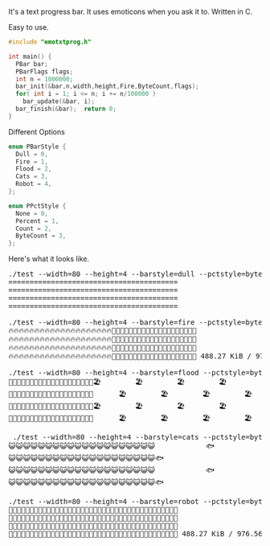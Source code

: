 It's a text progress bar.  It uses emoticons when you ask it to.  Written in C.

Easy to use.

```C
#include "emotxtprog.h"

int main() {
  PBar bar;
  PBarFlags flags;
  int n = 1000000;
  bar_init(&bar,n,width,height,Fire,ByteCount,flags);
  for( int i = 1; i <= n; i += n/100000 )
    bar_update(&bar, i);
  bar_finish(&bar);  return 0;
}
```

Different Options

```C
enum PBarStyle {
  Dull = 0,
  Fire = 1,
  Flood = 2,
  Cats = 3,
  Robot = 4,
};

enum PPctStyle {
  None = 0,
  Percent = 1,
  Count = 2,
  ByteCount = 3,
};
```

Here's what it looks like.

<pre>
./test --width=80 --height=4 --barstyle=dull --pctstyle=bytecount
========================================
========================================
========================================
========================================                                         488.27 KiB / 976.56 KiB

./test --width=80 --height=4 --barstyle=fire --pctstyle=bytecount
🔥🔥🔥🔥🔥🔥🔥🔥🔥🔥🔥🔥🔥🔥🔥🔥🔥🔥🔥🔥🌾🌾🌾🌾🌾🌾🏡🌾🌾🌾🌾🌾🌾🌾🌾🌾🌾🌾🌾🏡
🔥🔥🔥🔥🔥🔥🔥🔥🔥🔥🔥🔥🔥🔥🔥🔥🔥🔥🔥🔥🏡🌾🌾🌾🌾🌾🌾🌾🌾🌾🌾🌾🌾🏡🌾🌾🌾🌾🌾🌾
🔥🔥🔥🔥🔥🔥🔥🔥🔥🔥🔥🔥🔥🔥🔥🔥🔥🔥🔥🔥🌾🌾🌾🌾🌾🌾🏡🌾🌾🌾🌾🌾🌾🌾🌾🌾🌾🌾🌾🏡
🔥🔥🔥🔥🔥🔥🔥🔥🔥🔥🔥🔥🔥🔥🔥🔥🔥🔥🔥🔥🏡🌾🌾🌾🌾🌾🌾🌾🌾🌾🌾🌾🌾🏡🌾🌾🌾🌾🌾🌾 488.27 KiB / 976.56 KiB

./test --width=80 --height=4 --barstyle=flood --pctstyle=bytecount
🌊🌊🌊🌊🌊🌊🌊🌊🌊🌊🌊🌊🌊🌊🌊🌊🌊🌊🌊🌊🏖️        🏖️        🏖️        🏖️
🌊🌊🌊🌊🌊🌊🌊🌊🌊🌊🌊🌊🌊🌊🌊🌊🌊🌊🌊🌊      🏖️        🏖️        🏖️        🏖️
🌊🌊🌊🌊🌊🌊🌊🌊🌊🌊🌊🌊🌊🌊🌊🌊🌊🌊🌊🌊🏖️        🏖️        🏖️        🏖️
🌊🌊🌊🌊🌊🌊🌊🌊🌊🌊🌊🌊🌊🌊🌊🌊🌊🌊🌊🌊      🏖️        🏖️        🏖️        🏖️   488.27 KiB / 976.56 KiB
  
 ./test --width=80 --height=4 --barstyle=cats --pctstyle=bytecount
😺😺😺😺😺😺😺😺😺😺😺😺😺😺😺😺😺😺😺😺            🐟                        🐟
😺😺😺😺😺😺😺😺😺😺😺😺😺😺😺😺😺😺😺😺🐟                        🐟
😺😺😺😺😺😺😺😺😺😺😺😺😺😺😺😺😺😺😺😺            🐟                        🐟
😺😺😺😺😺😺😺😺😺😺😺😺😺😺😺😺😺😺😺😺🐟                        🐟             488.27 KiB / 976.56 KiB

./test --width=80 --height=4 --barstyle=robot --pctstyle=bytecount
🤖🤖🤖🤖🤖🤖🤖🤖🤖🤖🤖🤖🤖🤖🤖🤖🤖🤖🤖🤖📄📄📄📄📄📄📄📄📄📄📄📄📄📄📄📄📄📄📄📄
🤖🤖🤖🤖🤖🤖🤖🤖🤖🤖🤖🤖🤖🤖🤖🤖🤖🤖🤖🤖📄📄📄📄📄📄📄📄📄📄📄📄📄📄📄📄📄📄📄📄
🤖🤖🤖🤖🤖🤖🤖🤖🤖🤖🤖🤖🤖🤖🤖🤖🤖🤖🤖🤖📄📄📄📄📄📄📄📄📄📄📄📄📄📄📄📄📄📄📄📄
🤖🤖🤖🤖🤖🤖🤖🤖🤖🤖🤖🤖🤖🤖🤖🤖🤖🤖🤖🤖📄📄📄📄📄📄📄📄📄📄📄📄📄📄📄📄📄📄📄📄 488.27 KiB / 976.56 KiB
</pre>


